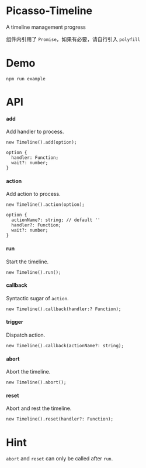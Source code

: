 # Picasso-Timeline

A timeline management progress

组件内引用了 `Promise`，如果有必要，请自行引入 `polyfill`

# Demo

```
npm run example
```

# API

#### add

Add handler to process.

```
new Timeline().add(option);

option {
  handler: Function;
  wait?: number;
}
```

#### action

Add action to process.

```
new Timeline().action(option);

option {
  actionName?: string; // default ''
  handler?: Function;
  wait?: number;
}
```

#### run

Start the timeline.

```
new Timeline().run();
```

#### callback

Syntactic sugar of `action`.

```
new Timeline().callback(handler:? Function);
```

#### trigger

Dispatch action.

```
new Timeline().callback(actionName?: string);
```

#### abort

Abort the timeline.

```
new Timeline().abort();
```

#### reset

Abort and rest the timeline.

```
new Timeline().reset(handler?: Function);
```

# Hint

`abort` and `reset` can only be called after `run`.
